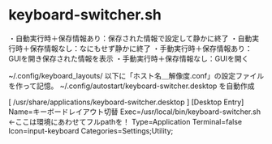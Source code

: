 # keyboard-switcher.sh
・自動実行時＋保存情報あり：保存された情報で設定して静かに終了
・自動実行時＋保存情報なし：なにもせず静かに終了
・手動実行時＋保存情報あり：GUIを開き保存された情報を表示
・手動実行時＋保存情報なし：GUIを開く

~/.config/keyboard_layouts/ 以下に「ホスト名＿解像度.conf」の設定ファイルを作って記憶。
~/.config/autostart/keyboard-switcher.desktop を自動作成

[ /usr/share/applications/keyboard-switcher.desktop ]
[Desktop Entry]
Name=キーボードレイアウト切替
Exec=/usr/local/bin/keyboard-switcher.sh　←ここは環境にあわせてフルpathを！
Type=Application
Terminal=false
Icon=input-keyboard
Categories=Settings;Utility;

